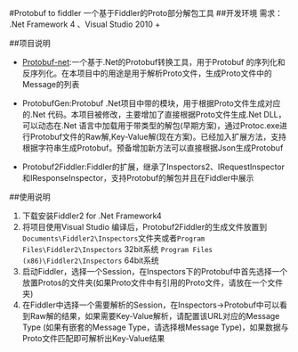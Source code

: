 #Protobuf to fiddler
一个基于Fiddler的Proto部分解包工具
##开发环境
需求： .Net Framework 4 、Visual Studio 2010 +

##项目说明

* [Protobuf-net](https://code.google.com/p/protobuf-net/):一个基于.Net的Protobuf转换工具，用于Protobuf 的序列化和反序列化。在本项目中的用途是用于解析Proto文件，生成Proto文件中的Message的列表

* ProtobufGen:Protobuf .Net项目中带的模块，用于根据Proto文件生成对应的.Net 代码。本项目被修改，主要增加了直接根据Proto文件生成.Net DLL，可以动态在.Net 语言中加载用于带类型的解包(早期方案)，通过Protoc.exe进行Protobuf文件的Raw解,Key-Value解(现在方案)。已经加入扩展方法，支持根据字符串生成Protobuf。预备增加新方法可以直接根据Json生成Protobuf


* Protobuf2Fiddler:Fiddler的扩展，继承了Inspectors2、IRequestInspector和IResponseInspector，支持Protobuf的解包并且在Fiddler中展示 

##使用说明
1. 下载安装Fiddler2 for .Net Framework4
2. 将项目使用Visual Studio 编译后，Protobuf2Fiddler的生成文件放置到 `Documents\Fiddler2\Inspectors`文件夹或者`Program Files\Fiddler2\Inspectors` 32bit系统 `Program Files (x86)\Fiddler2\Inspectors` 64bit系统
3. 启动Fiddler，选择一个Session，在Inspectors下的Protobuf中首先选择一个放置Protos的文件夹(如果Proto文件中有引用的Proto文件，请放在一个文件夹)
4. 在Fiddler中选择一个需要解析的Session，在Inspectors->Protobuf中可以看到Raw解的结果，如果需要Key-Value解析，请配置该URL对应的Message Type (如果有嵌套的Message Type，请选择根Message Type)，如果数据与Proto文件匹配即可解析出Key-Value结果